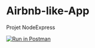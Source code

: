 # Airbnb-like-App
Projet NodeExpress

[![Run in Postman](https://run.pstmn.io/button.svg)](https://app.getpostman.com/run-collection/dfd79d4702df876e39ca)
